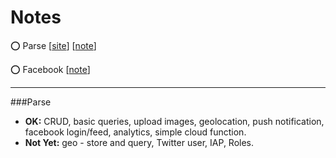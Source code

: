 Notes
==========

:o: Parse [[site](http://www.parse.com)] [[note](https://github.com/vincent-efwuhn/notes/tree/master/Parse#parse)]

:o: Facebook [[note](https://github.com/vincent-efwuhn/notes/tree/master/Facebook#facebook)]

-----

###Parse
* **OK:** CRUD, basic queries, upload images, geolocation, push notification, facebook login/feed, analytics, simple cloud function.
* **Not Yet:** geo - store and query, Twitter user, IAP, Roles.

